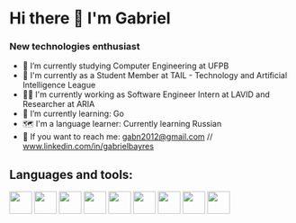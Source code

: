 <h1> Hi there 👋 I'm Gabriel</h1>

<h3>New technologies enthusiast</h3>

- 🔭 I’m currently studying  Computer Engineering at UFPB
- 🧠 I'm currently as a Student Member at TAIL - Technology and Artificial Intelligence League
- 👨‍💻 I'm currently working as Software Engineer Intern at LAVID and Researcher at ARIA
- 🌱 I’m currently learning: Go
- 🗺️ I'm a language learner: Currently learning Russian
- 📨 If you want to reach me: gabn2012@gmail.com // www.linkedin.com/in/gabrielbayres

<h2>Languages and tools:</h2>

<img src="https://cdn.jsdelivr.net/gh/devicons/devicon@latest/icons/python/python-original.svg" width=40 height=40 /> <img src="https://cdn.jsdelivr.net/gh/devicons/devicon@latest/icons/jupyter/jupyter-original-wordmark.svg" width=40 heigth=40/> 
<img src="https://cdn.jsdelivr.net/gh/devicons/devicon@latest/icons/pandas/pandas-original-wordmark.svg" width=40 heigth=40 />
<img src="https://cdn.jsdelivr.net/gh/devicons/devicon@latest/icons/scikitlearn/scikitlearn-original.svg"  width=40 height=40/>
<img src="https://cdn.jsdelivr.net/gh/devicons/devicon@latest/icons/cplusplus/cplusplus-original.svg" width=40 height=40 /> <img src="https://cdn.jsdelivr.net/gh/devicons/devicon@latest/icons/django/django-plain.svg" width=40 height=40 />
 <img src="https://cdn.jsdelivr.net/gh/devicons/devicon@latest/icons/java/java-original.svg" width=40 height=40/> 
<img src="https://cdn.jsdelivr.net/gh/devicons/devicon@latest/icons/javascript/javascript-original.svg" width=40 height=40/> <img src="https://cdn.jsdelivr.net/gh/devicons/devicon@latest/icons/mysql/mysql-original.svg" width=40 heigth=40/>





